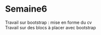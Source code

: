 # Semaine6  
Travail sur bootstrap : mise en forme du cv  
Travail sur des blocs à placer avec bootstrap
